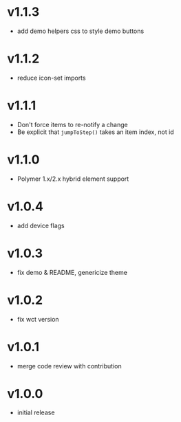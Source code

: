 v1.1.3
==================
* add demo helpers css to style demo buttons

v1.1.2
==================
* reduce icon-set imports

v1.1.1
==================
* Don't force items to re-notify a change
* Be explicit that `jumpToStep()` takes an item index, not id

v1.1.0
==================
* Polymer 1.x/2.x hybrid element support

v1.0.4
==================
* add device flags

v1.0.3
==================
* fix demo & README, genericize theme

v1.0.2
==================
* fix wct version

v1.0.1
==================
* merge code review with contribution

v1.0.0
==================
* initial release
